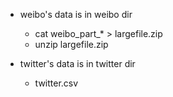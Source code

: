 
- weibo's data is in weibo dir  
   - cat weibo_part_* > largefile.zip
   - unzip largefile.zip


- twitter's data is in twitter dir
  - twitter.csv
